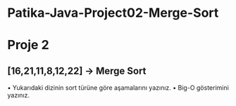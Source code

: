 # Patika-Java-Project02-Merge-Sort

# Proje 2

## [16,21,11,8,12,22] -> Merge Sort

•	Yukarıdaki dizinin sort türüne göre aşamalarını yazınız.
•	Big-O gösterimini yazınız.



